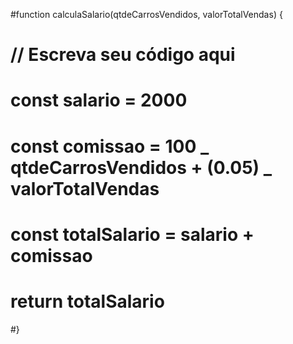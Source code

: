 #function calculaSalario(qtdeCarrosVendidos, valorTotalVendas) {

# // Escreva seu código aqui

# const salario = 2000

# const comissao = 100 _ qtdeCarrosVendidos + (0.05) _ valorTotalVendas

# const totalSalario = salario + comissao

# return totalSalario

#}
